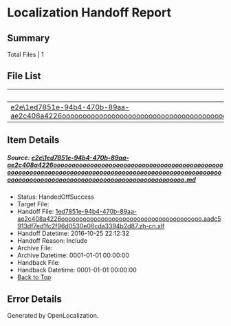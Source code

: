 # <a name='report-top'></a> Localization Handoff Report

## Summary
 Total Files | 1

## File List
 Source File | Status | Details 
 ----------- | ------ | ------- 
 [e2e\1ed7851e-94b4-470b-89aa-ae2c408a4226oooooooooooooooooooooooooooooooooooooooooooooooooooooooooooooooooooooooooooooooooooooooooooooooooooooooooooooooooooooooooooooooooooooooooooooooooooooooo.md](https://github.com/OpenLocalizationTestOrg/ol-test0/blob/636a59f82db3df9b8e71529b197d39c74ad7acb1/e2e/1ed7851e-94b4-470b-89aa-ae2c408a4226oooooooooooooooooooooooooooooooooooooooooooooooooooooooooooooooooooooooooooooooooooooooooooooooooooooooooooooooooooooooooooooooooooooooooooooooooooooooo.md) | HandedOffSuccess | [Details](#5a023800ffaad71ab28874c034fc7c678ca370cb1)

## Item Details
##### <a name='5a023800ffaad71ab28874c034fc7c678ca370cb1'></a> Source: [e2e\1ed7851e-94b4-470b-89aa-ae2c408a4226oooooooooooooooooooooooooooooooooooooooooooooooooooooooooooooooooooooooooooooooooooooooooooooooooooooooooooooooooooooooooooooooooooooooooooooooooooooooo.md](https://github.com/OpenLocalizationTestOrg/ol-test0/blob/636a59f82db3df9b8e71529b197d39c74ad7acb1/e2e/1ed7851e-94b4-470b-89aa-ae2c408a4226oooooooooooooooooooooooooooooooooooooooooooooooooooooooooooooooooooooooooooooooooooooooooooooooooooooooooooooooooooooooooooooooooooooooooooooooooooooooo.md)
* Status: HandedOffSuccess
* Target File: 
* Handoff File: [1ed7851e-94b4-470b-89aa-ae2c408a4226ooooooooooooooooooooooooooooooooooooooo.aadc5913df7ed1fc2f96d0530e08cda3394b2d87.zh-cn.xlf](https://github.com/OpenLocalizationTestOrg/ol-test0-handoff/blob/2614b5993daf146aaa1f5755b5ae58601c37abc6/ol-handoff/OpenLocalizationTestOrg/ol-test0-zhcn/shujia/ht/1ed7851e-94b4-470b-89aa-ae2c408a4226ooooooooooooooooooooooooooooooooooooooo.aadc5913df7ed1fc2f96d0530e08cda3394b2d87.zh-cn.xlf)
* Handoff Datetime: 2016-10-25 22:12:32
* Handoff Reason: Include
* Archive File: 
* Archive Datetime: 0001-01-01 00:00:00
* Handback File: 
* Handback Datetime: 0001-01-01 00:00:00
* [Back to Top](#report-top)


## Error Details

Generated by OpenLocalization.
